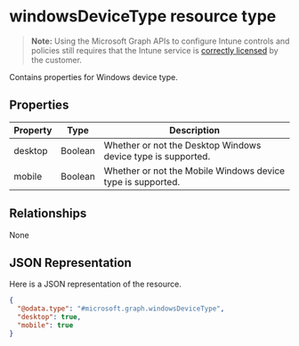 ﻿# windowsDeviceType resource type

> **Note:** Using the Microsoft Graph APIs to configure Intune controls and policies still requires that the Intune service is [correctly licensed](https://go.microsoft.com/fwlink/?linkid=839381) by the customer.

Contains properties for Windows device type.
## Properties
|Property|Type|Description|
|---|---|---|
|desktop|Boolean|Whether or not the Desktop Windows device type is supported.|
|mobile|Boolean|Whether or not the Mobile Windows device type is supported.|

## Relationships
None
## JSON Representation
Here is a JSON representation of the resource.
<!-- {
  "blockType": "resource",
  "keyProperty": "id",
  "@odata.type": "microsoft.graph.windowsDeviceType"
}
-->
```json
{
  "@odata.type": "#microsoft.graph.windowsDeviceType",
  "desktop": true,
  "mobile": true
}
```



